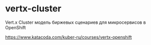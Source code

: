 # vertx-cluster
Vert.x Cluster модель биржевых сценариев для микросервисов в OpenShift

https://www.katacoda.com/kuber-ru/courses/vertx-openshift
